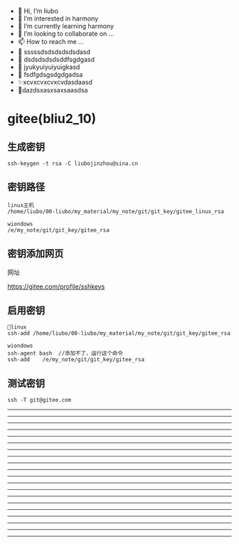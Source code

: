 - 👋 Hi, I’m liubo
- 👀 I’m interested in harmony
- 🌱 I’m currently learning harmony
- 💞️ I’m looking to collaborate on ...
- 📫 How to reach me ...
- 📇 sssssdsdsdsdsdsdasd
- 🎃 dsdsdsdsdsddfsgdgasd
- 🍺 jyukyuiyuiyuigkasd
- 🍥 fsdfgdsgsdgdgadsa
- ✨xcvxcvxcvxcvdasdaasd
- 🍰dazdsxasxsaxsaasdsa



# gitee(bliu2_10)

## 生成密钥

```shell
ssh-keygen -t rsa -C liubojinzhou@sina.cn
```

## 密钥路径

```shell
linux主机
/home/liubo/00-liubo/my_material/my_note/git/git_key/gitee_linux_rsa

wiondows
/e/my_note/git/git_key/gitee_rsa
```

## 密钥添加网页

网址

https://gitee.com/profile/sshkeys

## 启用密钥

```shell
👋linux
ssh-add /home/liubo/00-liubo/my_material/my_note/git/git_key/gitee_rsa

wiondows
ssh-agent bash  //添加不了，运行这个命令
ssh-add    /e/my_note/git/git_key/gitee_rsa
```

## 测试密钥

```shell
ssh -T git@gitee.com
```

---

---

---

---

---

---

---

---

---

---

---

---

---

---

---

---

---

---

---

---
